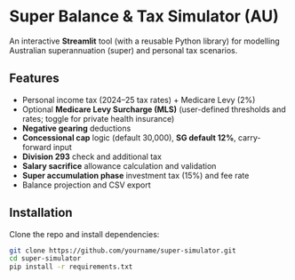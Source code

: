 # Super Balance & Tax Simulator (AU)

An interactive **Streamlit** tool (with a reusable Python library) for modelling Australian superannuation (super) and personal tax scenarios.  

## Features
- Personal income tax (2024–25 tax rates) + Medicare Levy (2%)  
- Optional **Medicare Levy Surcharge (MLS)** (user-defined thresholds and rates; toggle for private health insurance)  
- **Negative gearing** deductions  
- **Concessional cap** logic (default 30,000), **SG default 12%**, carry-forward input  
- **Division 293** check and additional tax  
- **Salary sacrifice** allowance calculation and validation  
- **Super accumulation phase** investment tax (15%) and fee rate  
- Balance projection and CSV export  

## Installation
Clone the repo and install dependencies:
```bash
git clone https://github.com/yourname/super-simulator.git
cd super-simulator
pip install -r requirements.txt
